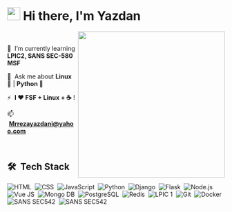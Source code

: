 # <img src="https://raw.githubusercontent.com/kaueMarques/kaueMarques/master/hi.gif" width="30px"> Hi there, I'm Yazdan

<div align="left">
    <picture align="right">
        <img align="right" width="340em" height="340em" src="https://raw.github.com/MrYazdan/MrYazdan/main/tech.gif">
    </picture>
<br>
     
🌱  &nbsp;I’m currently learning **LPIC2, SANS SEC-580 MSF**

💬  &nbsp;Ask me about **Linux 🐧** | **Python 🐍**

⚡ &nbsp;**I ❤️️ FSF + Linux + ☕** !
 
 📫 &nbsp;**Mrrezayazdani@yahoo.com**
</div>

 <br>

 ## 🛠 &nbsp;Tech Stack

![HTML](https://img.shields.io/badge/-HTML-05122A?style=flat&logo=HTML5)&nbsp;
![CSS](https://img.shields.io/badge/-CSS-05122A?style=flat&logo=CSS3&logoColor=1572B6)&nbsp;
![JavaScript](https://img.shields.io/badge/-JavaScript-05122A?style=flat&logo=javascript)&nbsp;
![Python](https://img.shields.io/badge/-Python-05122A?style=flat&logo=python)&nbsp;
![Django](https://img.shields.io/badge/-Django-05122A?style=flat&logo=django)&nbsp;
![Flask](https://img.shields.io/badge/-Flask-05122A?style=flat&logo=flask)&nbsp;
![Node.js](https://img.shields.io/badge/-Node.js-05122A?style=flat&logo=node.js)&nbsp;
![Vue JS](https://img.shields.io/badge/-VueJS-05122A?style=flat&logo=vue.js)&nbsp;
![Mongo DB](https://img.shields.io/badge/-MongoDB-05122A?style=flat&logo=mongodb)&nbsp;
![PostgreSQL](https://img.shields.io/badge/-PostgreSQL-05122A?style=flat&logo=postgresql)&nbsp;
![Redis](https://img.shields.io/badge/-Redis-05122A?style=flat&logo=redis)&nbsp;
![LPIC 1](https://img.shields.io/badge/-LPIC%201-05122A?style=flat&logo=linux)&nbsp;
![Git](https://img.shields.io/badge/-Git-05122A?style=flat&logo=git)&nbsp;
![Docker](https://img.shields.io/badge/-Docker-05122A?style=flat&logo=docker)&nbsp;
![SANS SEC542](https://img.shields.io/badge/-SANS_SEC_542-05122A?style=flat&logo=rancher)&nbsp;
![SANS SEC542](https://img.shields.io/badge/-SANS_SEC_642-05122A?style=flat&logo=rancher)&nbsp;

<br>

<!-- ## 📞 &nbsp;Contact Me
[![](https://img.shields.io/badge/-mrrezayazdani-blue?style=flat&logo=telegram)](https://t.me/mrrezayazdani)
 -->
